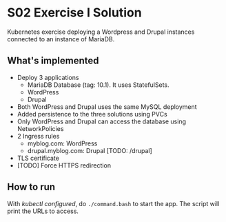 # S02 Exercise I Solution

Kubernetes exercise deploying a Wordpress and Drupal instances connected to an instance of MariaDB.

## What's implemented

* Deploy 3 applications
    * MariaDB Database (tag: 10.1). It uses StatefulSets.
    * WordPress
    * Drupal
* Both WordPress and Drupal uses the same MySQL deployment
* Added persistence to the three solutions using PVCs  
* Only WordPress and Drupal can access the database using NetworkPolicies
* 2 Ingress rules
    * myblog.com: WordPress
    * drupal.myblog.com: Drupal [TODO: /drupal]
* TLS certificate
* [TODO] Force HTTPS redirection

## How to run

With *kubectl configured*, do `./command.bash` to start the app. The script will print the URLs to access.

